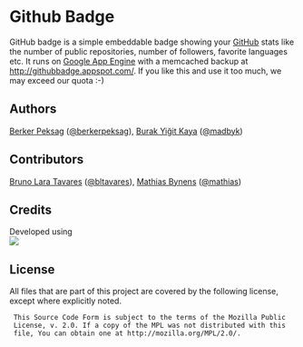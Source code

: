 # Github Badge

GitHub badge is a simple embeddable badge showing your [GitHub](http://github.com/) stats like the number of public repositories, number of followers, favorite languages etc.
It runs on [Google App Engine](http://code.google.com/appengine/) with a memcached backup at http://githubbadge.appspot.com/. If you like this and use it too much, we may exceed our quota :-)

## Authors
[Berker Peksag](https://github.com/berkerpeksag) ([@berkerpeksag](http://twitter.com/berkerpeksag)),
[Burak Yiğit Kaya](https://github.com/BYK) ([@madbyk](http://twitter.com/madbyk))

## Contributors
[Bruno Lara Tavares](https://github.com/bltavares) ([@bltavares](http://twitter.com/bltavares)),
[Mathias Bynens](https://github.com/mathiasbynens) ([@mathias](http://twitter.com/mathias))

## Credits
Developed using  
[![](http://www.jetbrains.com/img/logos/pycharm_logo142x29.gif)](http://www.jetbrains.com/pycharm/)

## License
All files that are part of this project are covered by the following license, except where explicitly noted.

     This Source Code Form is subject to the terms of the Mozilla Public 
     License, v. 2.0. If a copy of the MPL was not distributed with this 
     file, You can obtain one at http://mozilla.org/MPL/2.0/. 
